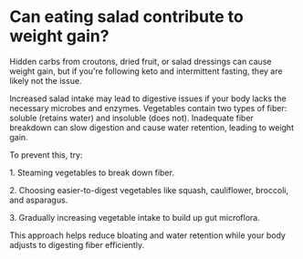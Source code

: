 # Can eating salad contribute to weight gain?

Hidden carbs from croutons, dried fruit, or salad dressings can cause weight gain, but if you're following keto and intermittent fasting, they are likely not the issue.

Increased salad intake may lead to digestive issues if your body lacks the necessary microbes and enzymes. Vegetables contain two types of fiber: soluble (retains water) and insoluble (does not). Inadequate fiber breakdown can slow digestion and cause water retention, leading to weight gain.

To prevent this, try:

1\. Steaming vegetables to break down fiber.

2\. Choosing easier-to-digest vegetables like squash, cauliflower, broccoli, and asparagus.

3\. Gradually increasing vegetable intake to build up gut microflora.

This approach helps reduce bloating and water retention while your body adjusts to digesting fiber efficiently.